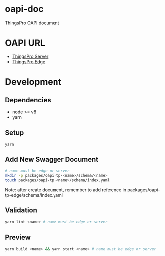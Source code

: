 # oapi-doc

ThingsPro OAPI document

# OAPI URL

- [ThingsPro Server](https://thingspro-edge-oapi.netlify.com)
- [ThingsPro Edge](https://thingspro-server-oapi.netlify.com)

# Development

## Dependencies

- node >= v8
- yarn

## Setup

```sh
yarn
```

## Add New Swagger Document

```sh
# name must be edge or server
mkdir -p packages/oapi-tp-<name>/schema/<name>
touch packages/oapi-tp-<name>/schema/index.yaml
```

Note: after create document, remember to add reference in packages/oapi-tp-edge/schema/index.yaml

## Validation

```sh
yarn lint <name> # name must be edge or server
```

## Preview

```sh
yarn build <name> && yarn start <name> # name must be edge or server
```
